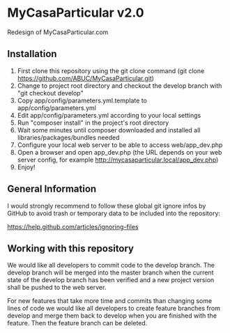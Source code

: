 MyCasaParticular v2.0
=====================

Redesign of MyCasaParticular.com

Installation
------------

1. First clone this repository using the git clone command (git clone https://github.com/ABUC/MyCasaParticular.git)
2. Change to project root directory and checkout the develop branch with "git checkout develop"
3. Copy app/config/parameters.yml.template to app/config/parameters.yml
4. Edit app/config/parameters.yml according to your local settings
5. Run "composer install" in the project's root directory
6. Wait some minutes until composer downloaded and installed all libraries/packages/bundles needed
7. Configure your local web server to be able to access web/app_dev.php
8. Open a browser and open app_dev.php (the URL depends on your web server config, for example http://mycasaparticular.local/app_dev.php)
9. Enjoy!

General Information
-------------------

I would strongly recommend to follow these global git ignore infos by GitHub to avoid trash or temporary data to be included into the repository:

https://help.github.com/articles/ignoring-files


Working with this repository
----------------------------

We would like all developers to commit code to the develop branch. The develop branch will be merged into the master branch when the current state of the develop branch has been verified and a new project version shall be pushed to the web server.

For new features that take more time and commits than changing some lines of code we would like all developers to create feature branches from develop and merge them back to develop when you are finished with the feature. Then the feature branch can be deleted.

